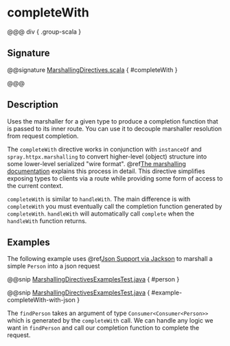 # completeWith

@@@ div { .group-scala }

## Signature

@@signature [MarshallingDirectives.scala]($akka-http$/akka-http/src/main/scala/akka/http/scaladsl/server/directives/MarshallingDirectives.scala) { #completeWith }

@@@

## Description

Uses the marshaller for a given type to produce a completion function that is passed to its
inner route.  You can use it to decouple marshaller resolution from request completion.

The `completeWith` directive works in conjunction with `instanceOf` and `spray.httpx.marshalling`
to convert higher-level (object) structure into some lower-level serialized "wire format".
@ref[The marshalling documentation](../../../common/marshalling.md) explains this process in detail.
This directive simplifies exposing types to clients via a route while providing some
form of access to the current context.

`completeWith` is similar to `handleWith`.  The main difference is with `completeWith` you must eventually call
the completion function generated by `completeWith`.  `handleWith` will automatically call `complete` when the
`handleWith` function returns.

## Examples

The following example uses @ref[Json Support via Jackson](../../../common/json-support.md#json-jackson-support-java) to marshall a simple `Person` into a json request   

@@snip [MarshallingDirectivesExamplesTest.java]($test$/java/docs/http/javadsl/server/directives/MarshallingDirectivesExamplesTest.java) { #person }

@@snip [MarshallingDirectivesExamplesTest.java]($test$/java/docs/http/javadsl/server/directives/MarshallingDirectivesExamplesTest.java) { #example-completeWith-with-json }

The `findPerson` takes an argument of type `Consumer<Consumer<Person>>` which is generated by the `completeWith`
call.  We can handle any logic we want in `findPerson` and call our completion function to
complete the request.
